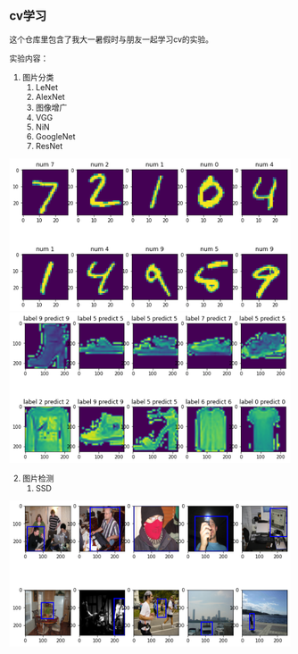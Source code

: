 ## cv学习

这个仓库里包含了我大一暑假时与朋友一起学习cv的实验。

实验内容：
1.  图片分类
    1. LeNet 
    2. AlexNet
    3. 图像增广
    4. VGG
    5. NiN
    6. GoogleNet
    7. ResNet

![](./Digit-Recognize/img/instance.png)
![](./AlexNet/img/test.png)

2. 图片检测
    1. SSD


![](./SSD/imgs/test.png)


